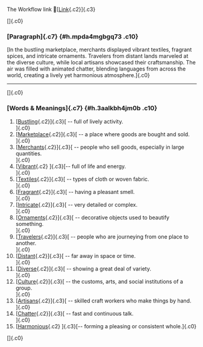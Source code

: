 The Workflow link
👏[[Link](https://www.google.com/url?q=http://www.google.com&sa=D&source=editors&ust=1760485227219650&usg=AOvVaw0i98zJMZLBYz2tSADRSBYa){.c2}]{.c3}

[]{.c0}

### [Paragraph]{.c7} {#h.mpda4mgbgq73 .c10}

[In the bustling marketplace, merchants displayed vibrant textiles,
fragrant spices, and intricate ornaments. Travelers from distant lands
marveled at the diverse culture, while local artisans showcased their
craftsmanship. The air was filled with animated chatter, blending
languages from across the world, creating a lively yet harmonious
atmosphere.]{.c0}

------------------------------------------------------------------------

[]{.c0}

### [Words & Meanings]{.c7} {#h.3aalkbh4jm0b .c10}

1.  [[Bustling](https://www.google.com/url?q=http://www.google.com&sa=D&source=editors&ust=1760485227221799&usg=AOvVaw3pVxnoMtSKQZvhu9aYCJ4p){.c2}]{.c3}[ --
    full of lively activity.\
    ]{.c0}
2.  [[Marketplace](https://www.google.com/url?q=http://www.google.com&sa=D&source=editors&ust=1760485227222269&usg=AOvVaw3e5pybUckBza5_GGI2hne9){.c2}]{.c3}[ --
    a place where goods are bought and sold.\
    ]{.c0}
3.  [[Merchants](https://www.google.com/url?q=http://www.google.com&sa=D&source=editors&ust=1760485227222729&usg=AOvVaw3j_19IFbkrKwS2SCrQmTzr){.c2}]{.c3}[ --
    people who sell goods, especially in large quantities.\
    ]{.c0}
4.  [[Vibrant](https://www.google.com/url?q=http://www.google.com&sa=D&source=editors&ust=1760485227223215&usg=AOvVaw3dI0quBclspXSAoL01DaWf){.c2}
    ]{.c3}[-- full of life and energy.\
    ]{.c0}
5.  [[Textiles](https://www.google.com/url?q=http://www.google.com&sa=D&source=editors&ust=1760485227223592&usg=AOvVaw2qQ68PpKHhiRXJXd36YAVh){.c2}]{.c3}[ --
    types of cloth or woven fabric.\
    ]{.c0}
6.  [[Fragrant](https://www.google.com/url?q=http://www.google.com&sa=D&source=editors&ust=1760485227223924&usg=AOvVaw13p6Yp6-YwHnWYzgTdCTtb){.c2}]{.c3}[ --
    having a pleasant smell.\
    ]{.c0}
7.  [[Intricate](https://www.google.com/url?q=http://www.google.com&sa=D&source=editors&ust=1760485227224289&usg=AOvVaw2jcXrELQWdyH2zOcNiV8PE){.c2}]{.c3}[ --
    very detailed or complex.\
    ]{.c0}
8.  [[Ornaments](https://www.google.com/url?q=http://www.google.com&sa=D&source=editors&ust=1760485227224662&usg=AOvVaw2BzZX5JQw6T-Voxk8IeWAu){.c2}]{.c3}[ --
    decorative objects used to beautify something.\
    ]{.c0}
9.  [[Travelers](https://www.google.com/url?q=http://www.google.com&sa=D&source=editors&ust=1760485227225096&usg=AOvVaw30IqtdRdS6ovRfrvDTqOWr){.c2}]{.c3}[ --
    people who are journeying from one place to another.\
    ]{.c0}
10. [[Distant](https://www.google.com/url?q=http://www.google.com&sa=D&source=editors&ust=1760485227225504&usg=AOvVaw12QqagLi9AIAQWG7jXDzDV){.c2}]{.c3}[ --
    far away in space or time.\
    ]{.c0}
11. [[Diverse](https://www.google.com/url?q=http://www.google.com&sa=D&source=editors&ust=1760485227225816&usg=AOvVaw2Fxy0d70xTv91GvyyVhgtm){.c2}]{.c3}[ --
    showing a great deal of variety.\
    ]{.c0}
12. [[Culture](https://www.google.com/url?q=http://www.google.com&sa=D&source=editors&ust=1760485227226163&usg=AOvVaw2-w0uqwbpAN3y9D9PrQmA9){.c2}]{.c3}[ --
    the customs, arts, and social institutions of a group.\
    ]{.c0}
13. [[Artisans](https://www.google.com/url?q=http://www.google.com&sa=D&source=editors&ust=1760485227226573&usg=AOvVaw3FmQ3RCAFDkU2235e6ZeQM){.c2}]{.c3}[ --
    skilled craft workers who make things by hand.\
    ]{.c0}
14. [[Chatter](https://www.google.com/url?q=http://www.google.com&sa=D&source=editors&ust=1760485227226903&usg=AOvVaw0Y1smX_ZOmFYvu47udxi7e){.c2}]{.c3}[ --
    fast and continuous talk.\
    ]{.c0}
15. [[Harmonious](https://www.google.com/url?q=http://www.google.com&sa=D&source=editors&ust=1760485227227254&usg=AOvVaw00V6ZrIgJklfgRr23qW-gC){.c2}
    ]{.c3}[-- forming a pleasing or consistent whole.]{.c0}

[]{.c0}
